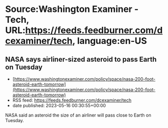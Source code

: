 # Source:Washington Examiner - Tech, URL:https://feeds.feedburner.com/dcexaminer/tech, language:en-US

## NASA says airliner-sized asteroid to pass Earth on Tuesday
 - [https://www.washingtonexaminer.com/policy/space/nasa-200-foot-asteroid-earth-tomorrow](https://www.washingtonexaminer.com/policy/space/nasa-200-foot-asteroid-earth-tomorrow)
 - RSS feed: https://feeds.feedburner.com/dcexaminer/tech
 - date published: 2023-05-16 00:30:55+00:00

NASA said an asteroid the size of an airliner will pass close to Earth on Tuesday.

